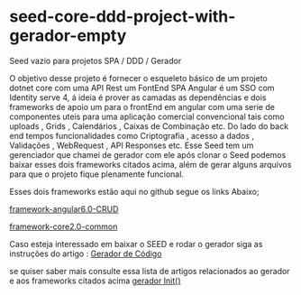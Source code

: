 # seed-core-ddd-project-with-gerador-empty
Seed vazio para projetos SPA / DDD / Gerador

O objetivo desse projeto é fornecer o esqueleto básico de um projeto dotnet core com uma API Rest um FontEnd SPA Angular é um SSO com Identity serve 4, á ideia é  prover as camadas as dependências e dois frameworks de apoio um para o frontEnd em angular com uma serie de componentes uteis para uma aplicação comercial convencional tais como uploads , Grids , Calendários , Caixas de Combinação etc. Do lado do back end tempos funcionalidades como Criptografia , acesso a dados ,  Validações , WebRequest , API Responses etc.
Esse Seed tem um gerenciador que chamei de  gerador com ele após clonar o Seed podemos baixar esses dois frameworks citados acima, além de gerar alguns arquivos para que o projeto fique plenamente funcional.

Esses dois frameworks estão aqui no github segue os links Abaixo;

[framework-angular6.0-CRUD](https://github.com/wilsonsantosnet/framework-angular6.0-CRUD)

[framework-core2.0-common](https://github.com/wilsonsantosnet/framework-core2.0-common)

Caso esteja interessado em baixar o SEED e rodar o gerador siga as instruções do artigo :
[Gerador de Código](https://medium.com/@wilsonsantos_66971/gerador-de-c%C3%B3digo-7e3c08981e43)

se quiser saber mais consulte essa lista de artigos relacionados ao gerador e aos frameworks citados acima 
[gerador Init()](https://medium.com/@wilsonsantos_66971/brain-board-b3bf5e550cd9)
